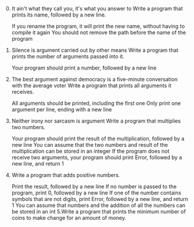  0. It ain't what they call you, it's what you answer to 
Write a program that prints its name, followed by a new line.

    If you rename the program, it will print the new name, without having to compile it again
    You should not remove the path before the name of the program

 1. Silence is argument carried out by other means 
Write a program that prints the number of arguments passed into it.

    Your program should print a number, followed by a new line

 2. The best argument against democracy is a five-minute conversation with the average voter 
Write a program that prints all arguments it receives.

    All arguments should be printed, including the first one
    Only print one argument per line, ending with a new line

 3. Neither irony nor sarcasm is argument 
Write a program that multiplies two numbers.

    Your program should print the result of the multiplication, followed by a new line
    You can assume that the two numbers and result of the multiplication can be stored in an integer
    If the program does not receive two arguments, your program should print Error, followed by a new line, and return 1
4. Write a program that adds positive numbers.

    Print the result, followed by a new line
    If no number is passed to the program, print 0, followed by a new line
    If one of the number contains symbols that are not digits, print Error, followed by a new line, and return 1
    You can assume that numbers and the addition of all the numbers can be stored in an int
5.Write a program that prints the minimum number of coins to make change for an amount of money.
